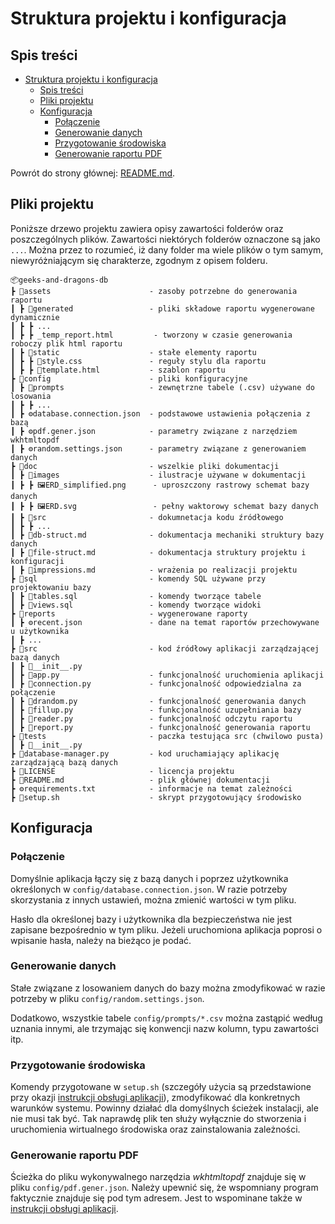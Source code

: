 # Struktura projektu i konfiguracja

## Spis treści

<a id="spis-tresci"></a>

- [Struktura projektu i konfiguracja](#struktura-projektu-i-konfiguracja)
  - [Spis treści](#spis-treści)
  - [Pliki projektu](#pliki-projektu)
  - [Konfiguracja](#konfiguracja)
    - [Połączenie](#połączenie)
    - [Generowanie danych](#generowanie-danych)
    - [Przygotowanie środowiska](#przygotowanie-środowiska)
    - [Generowanie raportu PDF](#generowanie-raportu-pdf)
  
Powrót do strony głównej: [README.md](../README.md).

## Pliki projektu

Poniższe drzewo projektu zawiera opisy zawartości folderów oraz poszczególnych plików. Zawartości niektórych folderów oznaczone są jako `...`. Można przez to rozumieć, iż dany folder ma wiele plików o tym samym, niewyróżniającym się charakterze, zgodnym z opisem folderu.

```
📦geeks-and-dragons-db
┣ 📂assets                      - zasoby potrzebne do generowania raportu
┃ ┣ 📂generated                 - pliki składowe raportu wygenerowane dynamicznie
┃ ┣ ┣ ...
┃ ┣ ┣ _temp_report.html         - tworzony w czasie generowania roboczy plik html raportu 
┃ ┣ 📂static                    - stałe elementy raportu
┃ ┣ ┣ 📜style.css               - reguły stylu dla raportu
┃ ┣ ┣ 📜template.html           - szablon raportu
┣ 📂config                      - pliki konfiguracyjne
┃ ┣ 📂prompts                   - zewnętrzne tabele (.csv) używane do losowania
┃ ┣ ┣ ...
┃ ┣ ⚙️database.connection.json  - podstawowe ustawienia połączenia z bazą
┃ ┣ ⚙️pdf.gener.json            - parametry związane z narzędziem wkhtmltopdf
┃ ┣ ⚙️random.settings.json      - parametry związane z generowaniem danych
┣ 📂doc                         - wszelkie pliki dokumentacji
┃ ┣ 📂images                    - ilustracje używane w dokumentacji
┃ ┣ ┣ 🖼️ERD_simplified.png      - uproszczony rastrowy schemat bazy danych
┃ ┣ ┣ 🖼️ERD.svg                 - pełny waktorowy schemat bazy danych                
┃ ┣ 📂src                       - dokumnetacja kodu źródłowego
┃ ┣ ┣ ...
┃ ┣ 📄db-struct.md              - dokumentacja mechaniki struktury bazy danych
┃ ┣ 📄file-struct.md            - dokumentacja struktury projektu i konfiguracji
┃ ┣ 📄impressions.md            - wrażenia po realizacji projektu
┣ 📂sql                         - komendy SQL używane przy projektowaniu bazy
┃ ┣ 📜tables.sql                - komendy tworzące tabele
┃ ┣ 📜views.sql                 - komendy tworzące widoki
┣ 📂reports                     - wygenerowane raporty
┃ ┣ ⚙️recent.json               - dane na temat raportów przechowywane u użytkownika 
┃ ┣ ...
┣ 📂src                         - kod źródłowy aplikacji zarządzającej bazą danych
┃ ┣ 📜__init__.py
┃ ┣ 📜app.py                    - funkcjonalność uruchomienia aplikacji
┃ ┣ 📜connection.py             - funkcjonalność odpowiedzialna za połączenie
┃ ┣ 📜drandom.py                - funkcjonalność generowania danych
┃ ┣ 📜fillup.py                 - funkcjonalność uzupełniania bazy
┃ ┣ 📜reader.py                 - funkcjonalność odczytu raportu
┃ ┣ 📜report.py                 - funkcjonalność generowania raportu
┣ 📂tests                       - paczka testująca src (chwilowo pusta)
┃ ┣ 📜__init__.py               
┣ 📜database-manager.py         - kod uruchamiający aplikację zarządzającą bazą danych
┣ 📄LICENSE                     - licencja projektu
┣ 📄README.md                   - plik głównej dokumentacji
┣ ⚙️requirements.txt            - informacje na temat zależności
┣ 📜setup.sh                    - skrypt przygotowujący środowisko
```

## Konfiguracja

### Połączenie

<a id="polaczenie"></a>

Domyślnie aplikacja łączy się z bazą danych i poprzez użytkownika określonych w `config/database.connection.json`. W razie potrzeby skorzystania z innych ustawień, można zmienić wartości w tym pliku.

Hasło dla określonej bazy i użytkownika dla bezpieczeństwa nie jest zapisane bezpośrednio w tym pliku. Jeżeli uruchomiona aplikacja poprosi o wpisanie hasła, należy na bieżąco je podać.

### Generowanie danych

Stałe związane z losowaniem danych do bazy można zmodyfikować w razie potrzeby w pliku `config/random.settings.json`.

Dodatkowo, wszystkie tabele `config/prompts/*.csv` można zastąpić według uznania innymi, ale trzymając się konwencji nazw kolumn, typu zawartości itp.

### Przygotowanie środowiska

<a id="przygotowanie-srodowiska"></a>

Komendy przygotowane w `setup.sh` (szczegóły użycia są przedstawione przy okazji [instrukcji obsługi aplikacji](../README.md#sposób-użycia)), zmodyfikować dla konkretnych warunków systemu. Powinny działać dla domyślnych ścieżek instalacji, ale nie musi tak być. Tak naprawdę plik ten służy wyłącznie do stworzenia i uruchomienia wirtualnego środowiska oraz zainstalowania zależności.

### Generowanie raportu PDF

Ścieżka do pliku wykonywalnego narzędzia _wkhtmltopdf_ znajduje się w pliku `config/pdf.gener.json`. Należy upewnić się, że wspomniany program faktycznie znajduje się pod tym adresem. Jest to wspominane także w [instrukcji obsługi aplikacji](../README.md#sposób-użycia).
